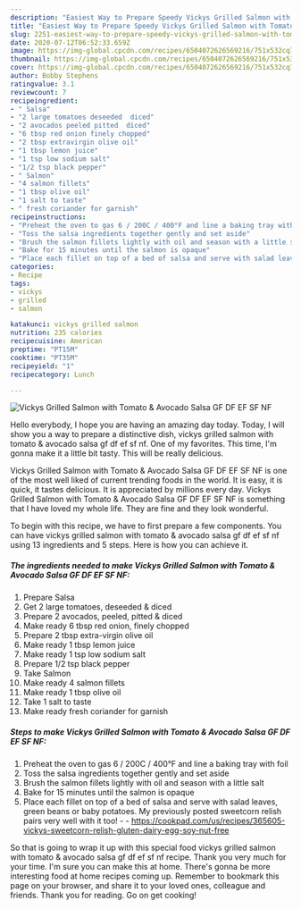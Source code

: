 ```yaml
---
description: "Easiest Way to Prepare Speedy Vickys Grilled Salmon with Tomato &amp;amp; Avocado Salsa GF DF EF SF NF"
title: "Easiest Way to Prepare Speedy Vickys Grilled Salmon with Tomato &amp;amp; Avocado Salsa GF DF EF SF NF"
slug: 2251-easiest-way-to-prepare-speedy-vickys-grilled-salmon-with-tomato-and-amp-avocado-salsa-gf-df-ef-sf-nf
date: 2020-07-12T06:52:33.659Z
image: https://img-global.cpcdn.com/recipes/6504072626569216/751x532cq70/vickys-grilled-salmon-with-tomato-avocado-salsa-gf-df-ef-sf-nf-recipe-main-photo.jpg
thumbnail: https://img-global.cpcdn.com/recipes/6504072626569216/751x532cq70/vickys-grilled-salmon-with-tomato-avocado-salsa-gf-df-ef-sf-nf-recipe-main-photo.jpg
cover: https://img-global.cpcdn.com/recipes/6504072626569216/751x532cq70/vickys-grilled-salmon-with-tomato-avocado-salsa-gf-df-ef-sf-nf-recipe-main-photo.jpg
author: Bobby Stephens
ratingvalue: 3.1
reviewcount: 7
recipeingredient:
- " Salsa"
- "2 large tomatoes deseeded  diced"
- "2 avocados peeled pitted  diced"
- "6 tbsp red onion finely chopped"
- "2 tbsp extravirgin olive oil"
- "1 tbsp lemon juice"
- "1 tsp low sodium salt"
- "1/2 tsp black pepper"
- " Salmon"
- "4 salmon fillets"
- "1 tbsp olive oil"
- "1 salt to taste"
- " fresh coriander for garnish"
recipeinstructions:
- "Preheat the oven to gas 6 / 200C / 400°F and line a baking tray with foil"
- "Toss the salsa ingredients together gently and set aside"
- "Brush the salmon fillets lightly with oil and season with a little salt"
- "Bake for 15 minutes until the salmon is opaque"
- "Place each fillet on top of a bed of salsa and serve with salad leaves, green beans or baby potatoes. My previously posted sweetcorn relish pairs very well with it too!  https://cookpad.com/us/recipes/365605-vickys-sweetcorn-relish-gluten-dairy-egg-soy-nut-free"
categories:
- Recipe
tags:
- vickys
- grilled
- salmon

katakunci: vickys grilled salmon 
nutrition: 235 calories
recipecuisine: American
preptime: "PT15M"
cooktime: "PT35M"
recipeyield: "1"
recipecategory: Lunch

---
```



![Vickys Grilled Salmon with Tomato &amp; Avocado Salsa GF DF EF SF NF](https://img-global.cpcdn.com/recipes/6504072626569216/751x532cq70/vickys-grilled-salmon-with-tomato-avocado-salsa-gf-df-ef-sf-nf-recipe-main-photo.jpg)

Hello everybody, I hope you are having an amazing day today. Today, I will show you a way to prepare a distinctive dish, vickys grilled salmon with tomato &amp; avocado salsa gf df ef sf nf. One of my favorites. This time, I'm gonna make it a little bit tasty. This will be really delicious.

Vickys Grilled Salmon with Tomato &amp; Avocado Salsa GF DF EF SF NF is one of the most well liked of current trending foods in the world. It is easy, it is quick, it tastes delicious. It is appreciated by millions every day. Vickys Grilled Salmon with Tomato &amp; Avocado Salsa GF DF EF SF NF is something that I have loved my whole life. They are fine and they look wonderful.




To begin with this recipe, we have to first prepare a few components. You can have vickys grilled salmon with tomato &amp; avocado salsa gf df ef sf nf using 13 ingredients and 5 steps. Here is how you can achieve it.

<!--inarticleads1-->

##### The ingredients needed to make Vickys Grilled Salmon with Tomato &amp; Avocado Salsa GF DF EF SF NF:

1. Prepare  Salsa
1. Get 2 large tomatoes, deseeded &amp; diced
1. Prepare 2 avocados, peeled, pitted &amp; diced
1. Make ready 6 tbsp red onion, finely chopped
1. Prepare 2 tbsp extra-virgin olive oil
1. Make ready 1 tbsp lemon juice
1. Make ready 1 tsp low sodium salt
1. Prepare 1/2 tsp black pepper
1. Take  Salmon
1. Make ready 4 salmon fillets
1. Make ready 1 tbsp olive oil
1. Take 1 salt to taste
1. Make ready  fresh coriander for garnish




<!--inarticleads2-->

##### Steps to make Vickys Grilled Salmon with Tomato &amp; Avocado Salsa GF DF EF SF NF:

1. Preheat the oven to gas 6 / 200C / 400°F and line a baking tray with foil
1. Toss the salsa ingredients together gently and set aside
1. Brush the salmon fillets lightly with oil and season with a little salt
1. Bake for 15 minutes until the salmon is opaque
1. Place each fillet on top of a bed of salsa and serve with salad leaves, green beans or baby potatoes. My previously posted sweetcorn relish pairs very well with it too! -  - https://cookpad.com/us/recipes/365605-vickys-sweetcorn-relish-gluten-dairy-egg-soy-nut-free




So that is going to wrap it up with this special food vickys grilled salmon with tomato &amp; avocado salsa gf df ef sf nf recipe. Thank you very much for your time. I'm sure you can make this at home. There's gonna be more interesting food at home recipes coming up. Remember to bookmark this page on your browser, and share it to your loved ones, colleague and friends. Thank you for reading. Go on get cooking!
